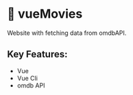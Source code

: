 # 🎥 vueMovies

Website with fetching data from omdbAPI.<br>

## Key Features:
- Vue
- Vue Cli
- omdb API
